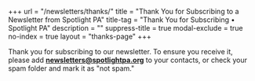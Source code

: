 +++
url = "/newsletters/thanks/"
title = "Thank You for Subscribing to a Newsletter from Spotlight PA"
title-tag = "Thank You for Subscribing • Spotlight PA"
description = ""
suppress-title = true
modal-exclude = true
no-index = true
layout = "thanks-page"
+++

Thank you for subscribing to our newsletter. To ensure you receive it, please add **newsletters@spotlightpa.org** to your contacts, or check your spam folder and mark it as "not spam."
